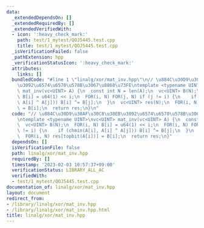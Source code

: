```yaml
---
data:
  _extendedDependsOn: []
  _extendedRequiredBy: []
  _extendedVerifiedWith:
  - icon: ':heavy_check_mark:'
    path: test/1_mytest/QOJ5445.test.cpp
    title: test/1_mytest/QOJ5445.test.cpp
  _isVerificationFailed: false
  _pathExtension: hpp
  _verificationStatusIcon: ':heavy_check_mark:'
  attributes:
    links: []
  bundledCode: "#line 1 \"linalg/xor/mat_inv.hpp\"\n// \u884C\u30D9\u30AF\u30C8\u30EB\
    \u3092\u6574\u6570\u578B\u3067\u8868\u73FE\ntemplate <typename UINT>\nvc<UINT>\
    \ mat_inv(vc<UINT> A) {\n  const int N = len(A);\n  vc<UINT> B(N);\n  FOR(i, N)\
    \ B[i] = u64(1) << i;\n  FOR(i, N) FOR(j, N) if (j != i) {\n    if (chmin(A[i],\
    \ A[i] ^ A[j])) B[i] ^= B[j];\n  }\n  vc<UINT> res(N);\n  FOR(i, N) res[topbit(A[i])]\
    \ = B[i];\n  return res;\n}\n"
  code: "// \u884C\u30D9\u30AF\u30C8\u30EB\u3092\u6574\u6570\u578B\u3067\u8868\u73FE\
    \ntemplate <typename UINT>\nvc<UINT> mat_inv(vc<UINT> A) {\n  const int N = len(A);\n\
    \  vc<UINT> B(N);\n  FOR(i, N) B[i] = u64(1) << i;\n  FOR(i, N) FOR(j, N) if (j\
    \ != i) {\n    if (chmin(A[i], A[i] ^ A[j])) B[i] ^= B[j];\n  }\n  vc<UINT> res(N);\n\
    \  FOR(i, N) res[topbit(A[i])] = B[i];\n  return res;\n}"
  dependsOn: []
  isVerificationFile: false
  path: linalg/xor/mat_inv.hpp
  requiredBy: []
  timestamp: '2023-02-03 10:57:37+09:00'
  verificationStatus: LIBRARY_ALL_AC
  verifiedWith:
  - test/1_mytest/QOJ5445.test.cpp
documentation_of: linalg/xor/mat_inv.hpp
layout: document
redirect_from:
- /library/linalg/xor/mat_inv.hpp
- /library/linalg/xor/mat_inv.hpp.html
title: linalg/xor/mat_inv.hpp
---
```

